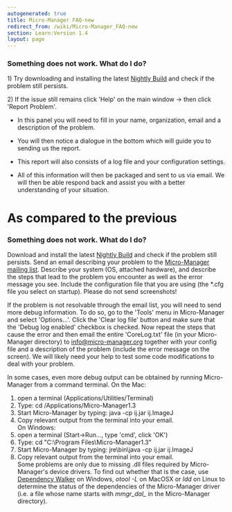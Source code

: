 ```yaml
---
autogenerated: true
title: Micro-Manager FAQ-new
redirect_from: /wiki/Micro-Manager_FAQ-new
section: Learn:Version 1.4
layout: page
---
```


### Something does not work. What do I do?

1\) Try downloading and installing the latest [Nightly
Build](Micro-Manager_Nightly_Builds) and check if the problem
still persists.

2\) If the issue still remains click 'Help' on the main window -&gt;
then click 'Report Problem'.

-   In this panel you will need to fill in your name, organization,
    email and a description of the problem.

<!-- -->

-   You will then notice a dialogue in the bottom which will guide you
    to sending us the report.

<!-- -->

-   This report will also consists of a log file and your configuration
    settings.

<!-- -->

-   All of this information will then be packaged and sent to us via
    email. We will then be able respond back and assist you with a
    better understanding of your situation.

# As compared to the previous

### Something does not work. What do I do?

Download and install the latest [Nightly
Build](Micro-Manager_Nightly_Builds) and check if the problem
still persists. Send an email describing your problem to the
[Micro-Manager mailing
list](https://lists.sourceforge.net/lists/listinfo/micro-manager-general).
Describe your system (OS, attached hardware), and describe the steps
that lead to the problem you encounter as well as the error message you
see. Include the configuration file that you are using (the \*.cfg file
you select on startup). Please do not send screenshots!

If the problem is not resolvable through the email list, you will need
to send more debug information. To do so, go to the 'Tools' menu in
Micro-Manager and select 'Options...'. Click the 'Clear log file' button
and make sure that the 'Debug log enabled' checkbox is checked. Now
repeat the steps that cause the error and then email the entire
'CoreLog.txt' file (in your Micro-Manager directory) to
[info@micro-manager.org](mailto::info@micro-manager.org) together with
your config file and a description of the problem (include the error
message on the screen). We will likely need your help to test some code
modifications to deal with your problem.

In some cases, even more debug output can be obtained by running
Micro-Manager from a command terminal. On the Mac:  
1. open a terminal (Applications/Utilities/Terminal)  
2. Type: cd /Applications/Micro-Manager1.3  
3. Start Micro-Manager by typing: java -cp ij.jar ij.ImageJ  
4. Copy relevant output from the terminal into your email.  
On Windows:  
1. open a terminal (Start-&gt;Run..., type 'cmd', click 'OK')  
2. Type: cd "C:\\Program Files\\Micro-Manager1.3"  
3. Start Micro-Manager by typing: jre\\bin\\java -cp ij.jar ij.ImageJ  
4. Copy relevant output from the terminal into your email.  
Some problems are only due to missing .dll files required by
Micro-Manager's device drivers. To find out whether that is the case,
use [Dependency Walker](http://www.dependencywalker.com/) on Windows,
*otool -L* on MacOSX or *ldd* on Linux to determine the status of the
dependencies of the Micro-Manager driver (i.e. a file whose name starts
with *mmgr\_dal\_* in the Micro-Manager directory).
